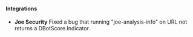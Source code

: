 
#### Integrations
- __Joe Security__
Fixed a bug that running "joe-analysis-info" on URL not returns a DBotScore.Indicator.
